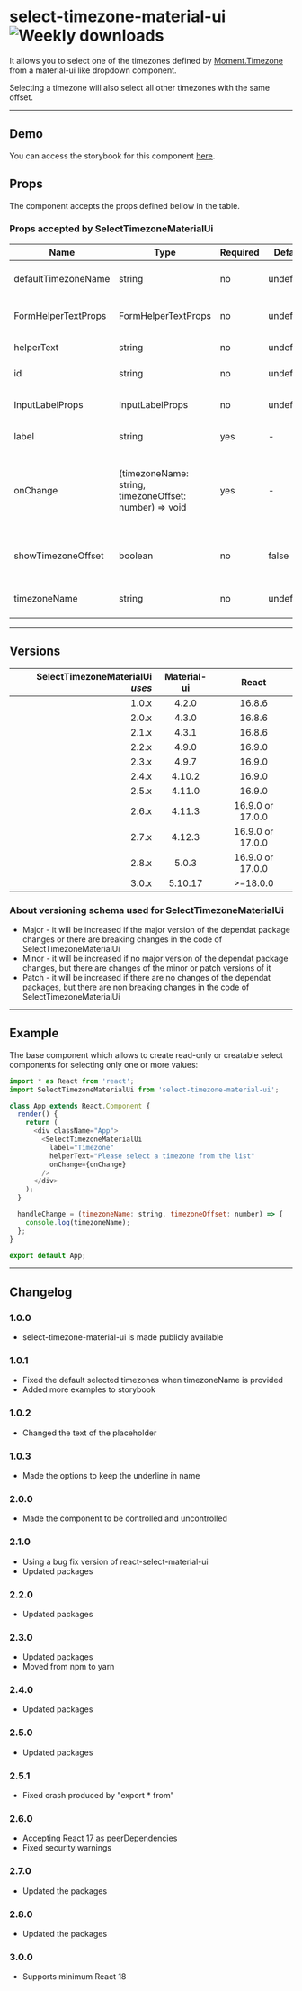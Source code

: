 # select-timezone-material-ui ![Weekly downloads](https://img.shields.io/npm/dw/select-timezone-material-ui 'Weekly downloads')

It allows you to select one of the timezones defined by [Moment.Timezone](https://momentjs.com/timezone/) from a material-ui like dropdown component.

Selecting a timezone will also select all other timezones with the same offset.

---

## Demo

You can access the storybook for this component [here](https://iulian-radu-at.github.io/select-timezone-material-ui/).

## Props

The component accepts the props defined bellow in the table.

### Props accepted by SelectTimezoneMaterialUi

| Name                | Type                                                   | Required | Default   | Description                                             |
| ------------------- | ------------------------------------------------------ | -------- | --------- | ------------------------------------------------------- |
| defaultTimezoneName | string                                                 | no       | undefined | The initially selected timezone                         |
| FormHelperTextProps | FormHelperTextProps                                    | no       | undefined | The props passed to helper text                         |
| helperText          | string                                                 | no       | undefined | The helper text                                         |
| id                  | string                                                 | no       | undefined | The id of the field                                     |
| InputLabelProps     | InputLabelProps                                        | no       | undefined | The Props passed to label                               |
| label               | string                                                 | yes      | -         | The label of the field                                  |
| onChange            | (timezoneName: string, timezoneOffset: number) => void | yes      | -         | The callback function called when the option is changed |
| showTimezoneOffset  | boolean                                                | no       | false     | The options include the GMT offset if it is true        |
| timezoneName        | string                                                 | no       | undefined | The selected timezone                                   |

---

## Versions

| SelectTimezoneMaterialUi _uses_ | Material-ui |      React       |
| ------------------------------: | :---------: | :--------------: |
|                           1.0.x |    4.2.0    |      16.8.6      |
|                           2.0.x |    4.3.0    |      16.8.6      |
|                           2.1.x |    4.3.1    |      16.8.6      |
|                           2.2.x |    4.9.0    |      16.9.0      |
|                           2.3.x |    4.9.7    |      16.9.0      |
|                           2.4.x |   4.10.2    |      16.9.0      |
|                           2.5.x |   4.11.0    |      16.9.0      |
|                           2.6.x |   4.11.3    | 16.9.0 or 17.0.0 |
|                           2.7.x |   4.12.3    | 16.9.0 or 17.0.0 |
|                           2.8.x |    5.0.3    | 16.9.0 or 17.0.0 |
|                           3.0.x |   5.10.17   |     >=18.0.0     |

### About versioning schema used for SelectTimezoneMaterialUi

- Major - it will be increased if the major version of the dependat package changes or there are breaking changes in the code of SelectTimezoneMaterialUi
- Minor - it will be increased if no major version of the dependat package changes, but there are changes of the minor or patch versions of it
- Patch - it will be increased if there are no changes of the dependat packages, but there are non breaking changes in the code of SelectTimezoneMaterialUi

---

## Example

The base component which allows to create read-only or creatable select components for selecting only one or more values:

```js
import * as React from 'react';
import SelectTimezoneMaterialUi from 'select-timezone-material-ui';

class App extends React.Component {
  render() {
    return (
      <div className="App">
        <SelectTimezoneMaterialUi
          label="Timezone"
          helperText="Please select a timezone from the list"
          onChange={onChange}
        />
      </div>
    );
  }

  handleChange = (timezoneName: string, timezoneOffset: number) => {
    console.log(timezoneName);
  };
}

export default App;
```

---

## Changelog

### 1.0.0

- select-timezone-material-ui is made publicly available

### 1.0.1

- Fixed the default selected timezones when timezoneName is provided
- Added more examples to storybook

### 1.0.2

- Changed the text of the placeholder

### 1.0.3

- Made the options to keep the underline in name

### 2.0.0

- Made the component to be controlled and uncontrolled

### 2.1.0

- Using a bug fix version of react-select-material-ui
- Updated packages

### 2.2.0

- Updated packages

### 2.3.0

- Updated packages
- Moved from npm to yarn

### 2.4.0

- Updated packages

### 2.5.0

- Updated packages

### 2.5.1

- Fixed crash produced by "export \* from"

### 2.6.0

- Accepting React 17 as peerDependencies
- Fixed security warnings

### 2.7.0

- Updated the packages

### 2.8.0

- Updated the packages

### 3.0.0

- Supports minimum React 18
